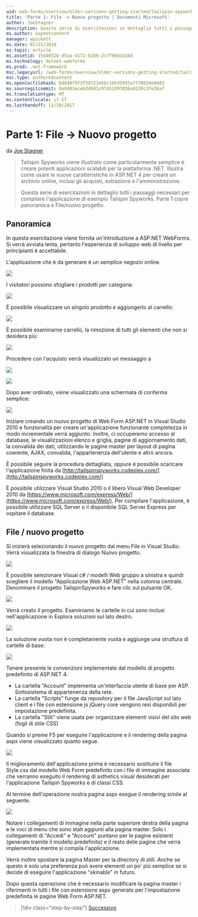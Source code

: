 ```yaml
---
uid: web-forms/overview/older-versions-getting-started/tailspin-spyworks/tailspin-spyworks-part-1
title: 'Parte 1: File -> Nuovo progetto | Documenti Microsoft'
author: JoeStagner
description: Questa serie di esercitazioni in dettaglio tutti i passaggi necessari per compilare l'applicazione di esempio Tailspin Spyworks. Parte 1 copre panoramica e File/nuovo progetto.
ms.author: aspnetcontent
manager: wpickett
ms.date: 07/21/2010
ms.topic: article
ms.assetid: 15d4652b-d5aa-4172-b186-2c7f96ba316d
ms.technology: dotnet-webforms
ms.prod: .net-framework
msc.legacyurl: /web-forms/overview/older-versions-getting-started/tailspin-spyworks/tailspin-spyworks-part-1
msc.type: authoredcontent
ms.openlocfilehash: bd840f9f3f5d723e6bc1bb35955a7770634e9483
ms.sourcegitcommit: 9a9483aceb34591c97451997036a9120c3fe2baf
ms.translationtype: MT
ms.contentlocale: it-IT
ms.lasthandoff: 11/10/2017
---
```

<a name="part-1-file--new-project"></a>Parte 1: File -> Nuovo progetto
====================
da [Joe Stagner](https://github.com/JoeStagner)

> Tailspin Spyworks viene illustrato come particolarmente semplice è creare potenti applicazioni scalabili per la piattaforma .NET. Illustra come usare le nuove caratteristiche in ASP.NET 4 per creare un archivio online, inclusi gli acquisti, estrazione e l'amministrazione.
> 
> Questa serie di esercitazioni in dettaglio tutti i passaggi necessari per compilare l'applicazione di esempio Tailspin Spyworks. Parte 1 copre panoramica e File/nuovo progetto.


## <a id="_Toc260221666"></a>Panoramica

In questa esercitazione viene fornita un'introduzione a ASP.NET WebForms. Si verrà avviata lenta, pertanto l'esperienza di sviluppo web di livello per principianti è accettabile.

L'applicazione che è da generare è un semplice negozio online.

![](tailspin-spyworks-part-1/_static/image1.jpg)


I visitatori possono sfogliare i prodotti per categoria:

![](tailspin-spyworks-part-1/_static/image2.jpg)

È possibile visualizzare un singolo prodotto e aggiungerlo al carrello:

![](tailspin-spyworks-part-1/_static/image3.jpg)

È possibile esaminarne carrello, la rimozione di tutti gli elementi che non si desidera più:

![](tailspin-spyworks-part-1/_static/image4.jpg)

Procedere con l'acquisto verrà visualizzato un messaggio a

![](tailspin-spyworks-part-1/_static/image5.jpg)

![](tailspin-spyworks-part-1/_static/image6.jpg)

Dopo aver ordinato, viene visualizzato una schermata di conferma semplice:

![](tailspin-spyworks-part-1/_static/image7.jpg)


Iniziare creando un nuovo progetto di Web Form ASP.NET in Visual Studio 2010 e funzionalità per creare un'applicazione funzionante completezza in modo incrementale verrà aggiunto. Inoltre, ci occuperemo accesso al database, le visualizzazioni elenco e griglia, pagine di aggiornamento dati, la convalida dei dati, utilizzando le pagine master per layout di pagina coerente, AJAX, convalida, l'appartenenza dell'utente e altro ancora.

È possibile seguire la procedura dettagliata, oppure è possibile scaricare l'applicazione finita da [http://tailspinspyworks.codeplex.com/](http://tailspinspyworks.codeplex.com/)

È possibile utilizzare Visual Studio 2010 o il libero Visual Web Developer 2010 da [https://www.microsoft.com/express/Web/](https://www.microsoft.com/express/Web/). Per compilare l'applicazione, è possibile utilizzare SQL Server o il disponibile SQL Server Express per ospitare il database.

## <a id="_Toc260221667"></a>File / nuovo progetto

Si inizierà selezionando il nuovo progetto dal menu File in Visual Studio. Verrà visualizzata la finestra di dialogo Nuovo progetto.

![](tailspin-spyworks-part-1/_static/image8.jpg)

È possibile selezionare Visual c# / modelli Web gruppo a sinistra e quindi scegliere il modello "Applicazione Web ASP.NET" nella colonna centrale. Denominare il progetto TailspinSpyworks e fare clic sul pulsante OK.

![](tailspin-spyworks-part-1/_static/image9.jpg)

Verrà creato il progetto. Esaminiamo le cartelle in cui sono inclusi nell'applicazione in Esplora soluzioni sul lato destro.

![](tailspin-spyworks-part-1/_static/image10.jpg)

La soluzione vuota non è completamente vuota e aggiunge una struttura di cartelle di base:

![](tailspin-spyworks-part-1/_static/image1.png)

Tenere presente le convenzioni implementate dal modello di progetto predefinito di ASP.NET 4.

- La cartella "Account" implementa un'interfaccia utente di base per ASP. Sottosistema di appartenenza della rete.
- La cartella "Scripts" funge da repository per il file JavaScript sul lato client e i file con estensione js jQuery core vengono resi disponibili per impostazione predefinita.
- La cartella "Stili" viene usata per organizzare elementi visivi del sito web (fogli di stile CSS)

Quando si preme F5 per eseguire l'applicazione e il rendering della pagina aspx viene visualizzato quanto segue.

![](tailspin-spyworks-part-1/_static/image11.jpg)

Il miglioramento dell'applicazione prima è necessario sostituire il file Style.css dal modello Web Form predefinito con i file di immagine associata che verranno eseguito il rendering di asthetics visual desiderati per l'applicazione Tailspin Spyworks e di classi CSS.

Al termine dell'operazione nostra pagina aspx esegue il rendering simile al seguente.

![](tailspin-spyworks-part-1/_static/image12.jpg)

Notare i collegamenti di immagine nella parte superiore destra della pagina e le voci di menu che sono stati aggiunti alla pagina master. Solo i collegamenti di "Accedi" e "Account" puntano per le pagine esistenti (generate tramite il modello predefinito) e il resto delle pagine che verrà implementata mentre si compila l'applicazione.

Verrà inoltre spostare la pagina Master per la directory di stili. Anche se questo è solo una preferenza può avere elementi un po' più semplice se si decide di eseguire l'applicazione "skinable" in futuro.

Dopo questa operazione che è necessario modificare la pagina master i riferimenti in tutti i file con estensione aspx generato per l'impostazione predefinita le pagine Web Form ASP.NET.

>[!div class="step-by-step"]
[Successivo](tailspin-spyworks-part-2.md)
